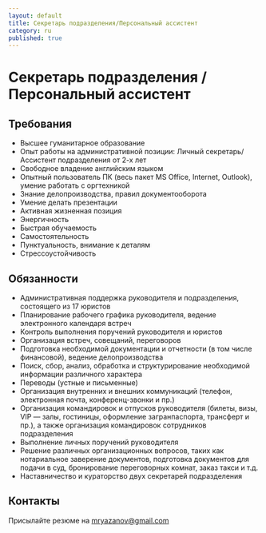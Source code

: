 ```yaml
---
layout: default
title: Секретарь подразделения/Персональный ассистент
category: ru
published: true
---
```

# Секретарь подразделения / Персональный ассистент 

## Требования

- Высшее гуманитарное образование
- Опыт работы на административной позиции: Личный секретарь/Ассистент подразделения от 2-х лет
- Свободное владение английским языком
- Опытный пользователь ПК (весь пакет MS Office, Internet, Outlook), умение работать с оргтехникой
- Знание делопроизводства, правил документооборота
- Умение делать презентации
- Активная жизненная позиция
- Энергичность
- Быстрая обучаемость
- Самостоятельность
- Пунктуальность, внимание к деталям
- Стрессоустойчивость


## Обязанности

- Административная поддержка руководителя и подразделения, состоящего из 17 юристов
- Планирование рабочего графика руководителя, ведение электронного календаря встреч
- Контроль выполнения поручений руководителя и юристов
- Организация встреч, совещаний, переговоров
- Подготовка необходимой документации и отчетности (в том числе финансовой), ведение делопроизводства
- Поиск, сбор, анализ, обработка и структурирование необходимой информации различного характера
- Переводы (устные и письменные)
- Организация внутренних и внешних коммуникаций (телефон, электронная почта, конференц-звонки и пр.)
- Организация командировок и отпусков руководителя (билеты, визы, VIP — залы, гостиницы, оформление загранпаспорта, трансферт и пр.), а также организация командировок сотрудников подразделения
- Выполнение личных поручений руководителя
- Решение различных организационных вопросов, таких как нотариальное заверение документов, подготовка документов для подачи в суд, бронирование переговорных комнат, заказ такси и т.д.
- Наставничество и кураторство двух секретарей подразделения


## Контакты
Присылайте резюме на mryazanov@gmail.com
